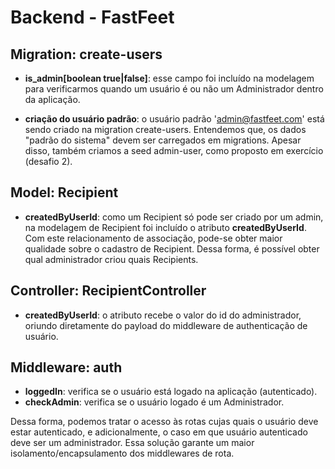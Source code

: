 # Backend - FastFeet

## Migration: create-users

* **is_admin[boolean true|false]**: esse campo foi incluído na modelagem para verificarmos quando um usuário é ou não um Administrador dentro da aplicação.

* **criação do usuário padrão**: o usuário padrão 'admin@fastfeet.com' está sendo criado na migration create-users. Entendemos que, os dados "padrão do sistema" devem ser carregados em migrations. Apesar disso, também criamos a seed admin-user, como proposto em exercício (desafio 2).

## Model: Recipient

* **createdByUserId**: como um Recipient só pode ser criado por um admin, na modelagem de Recipient foi incluído o atributo **createdByUserId**. Com este relacionamento de associação, pode-se obter maior qualidade sobre o cadastro de Recipient. Dessa forma, é possível obter qual administrador criou quais Recipients.

## Controller: RecipientController

* **createdByUserId**: o atributo recebe o valor do id do administrador, oriundo diretamente do payload do middleware de authenticação de usuário.

## Middleware: auth

* **loggedIn**: verifica se o usuário está logado na aplicação (autenticado).
* **checkAdmin**: verifica se o usuário logado é um Administrador.

Dessa forma, podemos tratar o acesso às rotas cujas quais o usuário deve estar autenticado, e adicionalmente, o caso em que usuário autenticado deve ser um administrador. Essa solução garante um maior isolamento/encapsulamento dos middlewares de rota.
